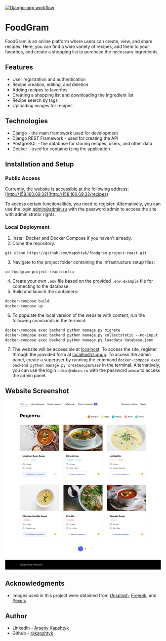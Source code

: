 [![Django-app workflow](https://github.com/Kapshtak/foodgram-project-react/actions/workflows/foodgram-workflow.yml/badge.svg?branch=master)](https://github.com/Kapshtak/foodgram-project-react/actions/workflows/foodgram-workflow.yml)
# FoodGram

FoodGram is an online platform where users can create, view, and share recipes. Here, you can find a wide variety of recipes, add them to your favorites, and create a shopping list to purchase the necessary ingredients.

## Features

- User registration and authentication
- Recipe creation, editing, and deletion
- Adding recipes to favorites
- Creating a shopping list and downloading the ingredient list
- Recipe search by tags
- Uploading images for recipes

## Technologies

- Django - the main framework used for development
- Django REST Framework - used for creating the API
- PostgreSQL - the database for storing recipes, users, and other data
- Docker - used for containerizing the application

## Installation and Setup

### Public Access

Currently, the website is accessible at the following address: [http://158.160.69.32](http://158.160.69.32/recipes)

To access certain functionalities, you need to register. Alternatively, you can use the login admin@admin.ru with the password admin to access the site with administrator rights.

### Local Deployment

1. Install Docker and Docker Compose if you haven't already.
2. Clone the repository:
```
git clone https://github.com/Kapshtak/foodgram-project-react.git
```
3. Navigate to the project folder containing the infrastructure setup files:
```
cd foodgram-project-react/infra
```
4. Create your own `.env` file based on the provided `.env.example` file for connecting to the database.
5. Build and launch the containers:
```
docker-compose build
docker-compose up
```
6. To populate the local version of the website with content, run the following commands in the terminal:
```
docker-compose exec backend python manage.py migrate
docker-compose exec backend python manage.py collectstatic --no-input
docker-compose exec backend python manage.py loaddata database.json
```
7. The website will be accessible at [localhost](localhost). To access the site, register through the provided form at [localhost/signup](localhost/signup). To access the admin panel, create a superuser by running the command `docker-compose exec backend python manage.py createsuperuser` in the terminal. Alternatively, you can use the login `admin@admin.ru` with the password `admin` to access the admin panel.
## Website Screenshot

![desktop](https://github.com/Kapshtak/foodgram-project-react/blob/master/screenshots/recipes.png?raw=true)

## Acknowledgments

- Images used in this project were obtained from [Unsplash](https://unsplash.com/), [Freepik](https://www.freepik.com/), and [Pexels](https://www.pexels.com)

## Author
- LinkedIn - [Arseny Kapshtyk](https://www.linkedin.com/in/kapshtyk/)
- Github - [@kapshtyk](https://github.com/Kapshtyk)
